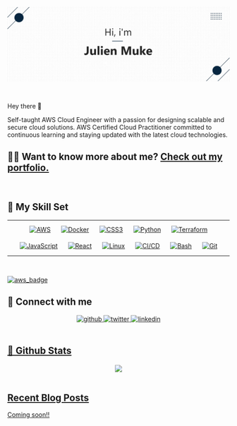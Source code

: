 [![julien-muke's GitHub Banner](header.jpg)](https://julienmuke.com)
   
<br> 

Hey there 👋

Self-taught AWS Cloud Engineer with a passion for designing scalable and secure cloud solutions. AWS Certified Cloud Practitioner committed to continuous learning and staying updated with the latest cloud technologies.

## 👨‍💻   Want to know more about me? [Check out my portfolio.](https://julienmuke.com/)

<br>

## 💼 My Skill Set  
<table><tr><td valign="top" width="33%">

<div align="center">  
<a href="#" target="_blank"><img style="margin: 10px" src="https://raw.githubusercontent.com/marwin1991/profile-technology-icons/refs/heads/main/icons/aws.png" alt="AWS" height="50" /></a>    
<a href="#" target="_blank"><img style="margin: 10px" src="https://raw.githubusercontent.com/marwin1991/profile-technology-icons/refs/heads/main/icons/docker.png" alt="Docker" height="50" /></a>  
<a href="#" target="_blank"><img style="margin: 10px" src="https://raw.githubusercontent.com/marwin1991/profile-technology-icons/refs/heads/main/icons/bash.png" alt="CSS3" height="50" /></a>  
<a href="#" target="_blank"><img style="margin: 10px" src="https://raw.githubusercontent.com/marwin1991/profile-technology-icons/refs/heads/main/icons/python.png" alt="Python" height="50" /></a> 
<a href="#" target="_blank"><img style="margin: 10px" src="https://raw.githubusercontent.com/marwin1991/profile-technology-icons/refs/heads/main/icons/terraform.png" alt="Terraform" height="50" /></a>  
<a href="https://www.javascript.com/" target="_blank"><img style="margin: 10px" src="https://profilinator.rishav.dev/skills-assets/javascript-original.svg" alt="JavaScript" height="50" /></a>  
<a href="#" target="_blank"><img style="margin: 10px" src="https://raw.githubusercontent.com/marwin1991/profile-technology-icons/refs/heads/main/icons/react.png" alt="React" height="50" /></a>
<a href="#" target="_blank"><img style="margin: 10px" src="https://raw.githubusercontent.com/marwin1991/profile-technology-icons/refs/heads/main/icons/linux.png" alt="Linux" height="50" /></a>    
<a href="#" target="_blank"><img style="margin: 10px" src="https://raw.githubusercontent.com/marwin1991/profile-technology-icons/refs/heads/main/icons/ci_cd.png" alt="CI/CD" height="50" /></a> 
<a href="#" target="_blank"><img style="margin: 10px" src="https://raw.githubusercontent.com/marwin1991/profile-technology-icons/refs/heads/main/icons/bash.png" alt="Bash" height="50" /></a> 
<a href="#" target="_blank"><img style="margin: 10px" src="	https://raw.githubusercontent.com/marwin1991/profile-technology-icons/refs/heads/main/icons/git.png" alt="Git" height="50" /></a> 

</div>

</td></tr></table>  

<br/>  

[![aws_badge](https://github.com/julien-muke/julien-muke/assets/110755734/61ee718a-b39d-4714-803b-519e74139a61)](https://www.credly.com/badges/8de36310-d8da-4eaf-8b93-a6f71f6130c6/public_url)


## 💬 Connect with me  
<div align="center">
<a href="https://github.com/julien-muke" target="_blank">
<img src=https://img.shields.io/badge/github-%2324292e.svg?&style=for-the-badge&logo=github&logoColor=white alt=github style="margin-bottom: 5px;" />
</a>
<a href="https://twitter.com/julien muke" target="_blank">
<img src=https://img.shields.io/badge/twitter-%2300acee.svg?&style=for-the-badge&logo=twitter&logoColor=white alt=twitter style="margin-bottom: 5px;" />
</a>
<a href="https://linkedin.com/in/julien muke" target="_blank">
<img src=https://img.shields.io/badge/linkedin-%231E77B5.svg?&style=for-the-badge&logo=linkedin&logoColor=white alt=linkedin style="margin-bottom: 5px;" />
<!-- </a>
<a href="https://codepen.com/julien-muke" target="_blank">
<img src=https://img.shields.io/badge/codepen-%23131417.svg?&style=for-the-badge&logo=codepen&logoColor=white alt=codepen style="margin-bottom: 5px;" />
</a> -->
<!-- <a href="https://www.behance.net/julien muke" target="_blank">
<img src=https://img.shields.io/badge/behance-%23191919.svg?&style=for-the-badge&logo=behance&logoColor=white alt=behance style="margin-bottom: 5px;" />
</a>   -->
</div>  
  
<br/>  

## 📝 Github Stats  
<div align="center"><img src="https://github-readme-stats.vercel.app/api?username=julien-muke&show_icons=true&count_private=true&hide_border=true" align="center" /></div>  

<br/>  

## Recent Blog Posts  
<!-- BLOG-POST-LIST:START -->  
Coming soon!!
<!-- BLOG-POST-LIST:END -->  

<br/>  

  
